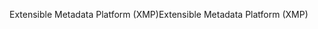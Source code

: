 <span data-ttu-id="e2aad-101">Extensible Metadata Platform (XMP)</span><span class="sxs-lookup"><span data-stu-id="e2aad-101">Extensible Metadata Platform (XMP)</span></span>